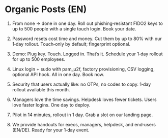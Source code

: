 # Organic Posts (EN)

1) From none → done in one day. Roll out phishing‑resistant FIDO2 keys to up to 500 people with a single touch login. Book your date.

2) Password resets cost time and money. Cut them by up to 80% with our 1‑day rollout. Touch‑only by default; fingerprint optional.

3) Demo: Plug key. Touch. Logged in. That’s it. Schedule your 1‑day rollout for up to 500 employees.

4) Linux login + sudo with pam_u2f, factory provisioning, CSV logging, optional API hook. All in one day. Book now.

5) Security that users actually like: no OTPs, no codes to copy. 1‑day rollout available this month.

6) Managers love the time savings. Helpdesk loves fewer tickets. Users love faster logins. One day to deploy.

7) Pilot in 14 minutes, rollout in 1 day. Grab a slot on our landing page.

8) We provide handouts for execs, managers, helpdesk, and end‑users (EN/DE). Ready for your 1‑day event.
